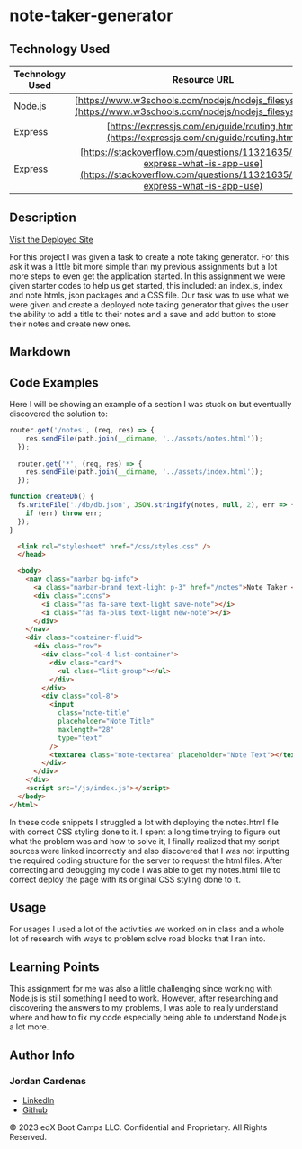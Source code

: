 # note-taker-generator

## Technology Used 

| Technology Used         | Resource URL           | 
| ------------- |:-------------:| 
| Node.js    | [https://www.w3schools.com/nodejs/nodejs_filesystem.asp](https://www.w3schools.com/nodejs/nodejs_filesystem.asp)  
| Express    | [https://expressjs.com/en/guide/routing.html](https://expressjs.com/en/guide/routing.html) 
| Express    | [https://stackoverflow.com/questions/11321635/nodejs-express-what-is-app-use](https://stackoverflow.com/questions/11321635/nodejs-express-what-is-app-use) 



## Description 

[Visit the Deployed Site](https://cryptic-inlet-51137.herokuapp.com/notes)

For this project I was given a task to create a note taking generator. For this ask it was a little bit more simple than my previous assignments but a lot more steps to even get the application started. In this assignment we were given starter codes to help us get started, this included: an index.js, index and note htmls, json packages and a CSS file. Our task was to use what we were given and create a deployed note taking generator that gives the user the ability to add a title to their notes and a save and add button to store their notes and create new ones.

## Markdown





## Code Examples

Here I will be showing an example of a section I was stuck on but eventually discovered the solution to:


```js
router.get('/notes', (req, res) => {
    res.sendFile(path.join(__dirname, '../assets/notes.html'));
  });
  
  router.get('*', (req, res) => {
    res.sendFile(path.join(__dirname, '../assets/index.html'));
  });

function createDb() {
  fs.writeFile('./db/db.json', JSON.stringify(notes, null, 2), err => {
    if (err) throw err;
  });
}
```

```html
  <link rel="stylesheet" href="/css/styles.css" />
  </head>

  <body>
    <nav class="navbar bg-info">
      <a class="navbar-brand text-light p-3" href="/notes">Note Taker </a>
      <div class="icons">
        <i class="fas fa-save text-light save-note"></i>
        <i class="fas fa-plus text-light new-note"></i>
      </div>
    </nav>
    <div class="container-fluid">
      <div class="row">
        <div class="col-4 list-container">
          <div class="card">
            <ul class="list-group"></ul>
          </div>
        </div>
        <div class="col-8">
          <input
            class="note-title"
            placeholder="Note Title"
            maxlength="28"
            type="text"
          />
          <textarea class="note-textarea" placeholder="Note Text"></textarea>
        </div>
      </div>
    </div>
    <script src="/js/index.js"></script>
  </body>
</html>

```

In these code snippets I struggled a lot with deploying the notes.html file with correct CSS styling done to it. I spent a long time trying to figure out what the problem was and how to solve it, I finally realized that my script sources were linked incorrectly and also discovered that I was not inputting the required coding structure for the server to request the html files. After correcting and debugging my code I was able to get my notes.html file to correct deploy the page with its original CSS styling done to it.


## Usage 

For usages I used a lot of the activities we worked on in class and a whole lot of research with ways to problem solve road blocks that I ran into.


## Learning Points 

This assignment for me was also a little challenging since working with Node.js is still something I need to work. However, after researching and discovering the answers to my problems, I was able to really understand where and how to fix my code especially being able to understand Node.js a lot more.

## Author Info

### Jordan Cardenas 
* [LinkedIn](https://www.linkedin.com/in/jordan-cardenas-87a58520b/)
* [Github](https://github.com/408broncos)

© 2023 edX Boot Camps LLC. Confidential and Proprietary. All Rights Reserved.
